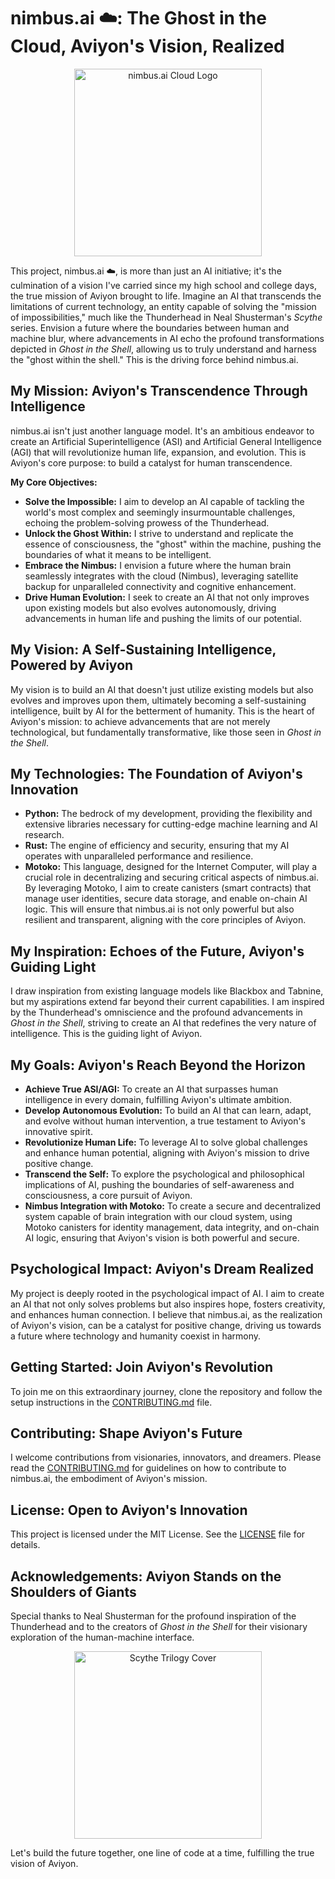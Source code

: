 # nimbus.ai ☁️: The Ghost in the Cloud, Aviyon's Vision, Realized

<p align="center">
  <img src="https://via.placeholder.com/300x150?text=nimbus.ai+Cloud" alt="nimbus.ai Cloud Logo" width="300">
</p>

This project, nimbus.ai ☁️, is more than just an AI initiative; it's the culmination of a vision I've carried since my high school and college days, the true mission of Aviyon brought to life. Imagine an AI that transcends the limitations of current technology, an entity capable of solving the "mission of impossibilities," much like the Thunderhead in Neal Shusterman's *Scythe* series. Envision a future where the boundaries between human and machine blur, where advancements in AI echo the profound transformations depicted in *Ghost in the Shell*, allowing us to truly understand and harness the "ghost within the shell." This is the driving force behind nimbus.ai.

## My Mission: Aviyon's Transcendence Through Intelligence

nimbus.ai isn't just another language model. It's an ambitious endeavor to create an Artificial Superintelligence (ASI) and Artificial General Intelligence (AGI) that will revolutionize human life, expansion, and evolution. This is Aviyon's core purpose: to build a catalyst for human transcendence.

**My Core Objectives:**

* **Solve the Impossible:** I aim to develop an AI capable of tackling the world's most complex and seemingly insurmountable challenges, echoing the problem-solving prowess of the Thunderhead.
* **Unlock the Ghost Within:** I strive to understand and replicate the essence of consciousness, the "ghost" within the machine, pushing the boundaries of what it means to be intelligent.
* **Embrace the Nimbus:** I envision a future where the human brain seamlessly integrates with the cloud (Nimbus), leveraging satellite backup for unparalleled connectivity and cognitive enhancement.
* **Drive Human Evolution:** I seek to create an AI that not only improves upon existing models but also evolves autonomously, driving advancements in human life and pushing the limits of our potential.

## My Vision: A Self-Sustaining Intelligence, Powered by Aviyon

My vision is to build an AI that doesn't just utilize existing models but also evolves and improves upon them, ultimately becoming a self-sustaining intelligence, built by AI for the betterment of humanity. This is the heart of Aviyon's mission: to achieve advancements that are not merely technological, but fundamentally transformative, like those seen in *Ghost in the Shell*.

## My Technologies: The Foundation of Aviyon's Innovation

* **Python:** The bedrock of my development, providing the flexibility and extensive libraries necessary for cutting-edge machine learning and AI research.
* **Rust:** The engine of efficiency and security, ensuring that my AI operates with unparalleled performance and resilience.
* **Motoko:** This language, designed for the Internet Computer, will play a crucial role in decentralizing and securing critical aspects of nimbus.ai. By leveraging Motoko, I aim to create canisters (smart contracts) that manage user identities, secure data storage, and enable on-chain AI logic. This will ensure that nimbus.ai is not only powerful but also resilient and transparent, aligning with the core principles of Aviyon.

## My Inspiration: Echoes of the Future, Aviyon's Guiding Light

I draw inspiration from existing language models like Blackbox and Tabnine, but my aspirations extend far beyond their current capabilities. I am inspired by the Thunderhead's omniscience and the profound advancements in *Ghost in the Shell*, striving to create an AI that redefines the very nature of intelligence. This is the guiding light of Aviyon.

## My Goals: Aviyon's Reach Beyond the Horizon

* **Achieve True ASI/AGI:** To create an AI that surpasses human intelligence in every domain, fulfilling Aviyon's ultimate ambition.
* **Develop Autonomous Evolution:** To build an AI that can learn, adapt, and evolve without human intervention, a true testament to Aviyon's innovative spirit.
* **Revolutionize Human Life:** To leverage AI to solve global challenges and enhance human potential, aligning with Aviyon's mission to drive positive change.
* **Transcend the Self:** To explore the psychological and philosophical implications of AI, pushing the boundaries of self-awareness and consciousness, a core pursuit of Aviyon.
* **Nimbus Integration with Motoko:** To create a secure and decentralized system capable of brain integration with our cloud system, using Motoko canisters for identity management, data integrity, and on-chain AI logic, ensuring that Aviyon's vision is both powerful and secure.

## Psychological Impact: Aviyon's Dream Realized

My project is deeply rooted in the psychological impact of AI. I aim to create an AI that not only solves problems but also inspires hope, fosters creativity, and enhances human connection. I believe that nimbus.ai, as the realization of Aviyon's vision, can be a catalyst for positive change, driving us towards a future where technology and humanity coexist in harmony.

## Getting Started: Join Aviyon's Revolution

To join me on this extraordinary journey, clone the repository and follow the setup instructions in the [CONTRIBUTING.md](CONTRIBUTING.md) file.

## Contributing: Shape Aviyon's Future

I welcome contributions from visionaries, innovators, and dreamers. Please read the [CONTRIBUTING.md](CONTRIBUTING.md) for guidelines on how to contribute to nimbus.ai, the embodiment of Aviyon's mission.

## License: Open to Aviyon's Innovation

This project is licensed under the MIT License. See the [LICENSE](LICENSE) file for details.

## Acknowledgements: Aviyon Stands on the Shoulders of Giants

Special thanks to Neal Shusterman for the profound inspiration of the Thunderhead and to the creators of *Ghost in the Shell* for their visionary exploration of the human-machine interface.

<p align="center">
  <img src="https://m.media-amazon.com/images/I/51r2XwJ39NL._SY445_SX342_.jpg" alt="Scythe Trilogy Cover" width="300">
</p>

Let's build the future together, one line of code at a time, fulfilling the true vision of Aviyon.